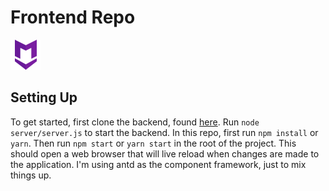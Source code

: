 # Frontend Repo

![Repo image](https://github.com/adam-p/markdown-here/raw/master/src/common/images/icon48.png "Repo Image")

## Setting Up

To get started, first clone the backend, found [here](https://github.com/wellxchen/SonarQube-Web-plugin). Run `node server/server.js` to start the backend. In this repo, first run `npm install` or `yarn`. Then run `npm start` or `yarn start` in the root of the project. This should open a web browser that will live reload when changes are made to the application. I'm using antd as the component framework, just to mix things up.